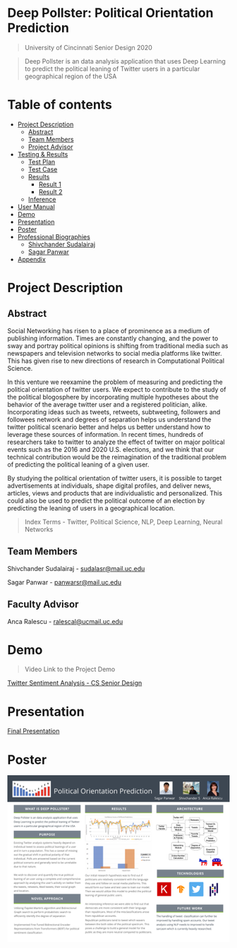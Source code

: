 # Deep Pollster: Political Orientation Prediction

> University of Cincinnati Senior Design 2020

> Deep Pollster is an data analysis application that uses Deep Learning to predict the political leaning of Twitter users in a particular geographical region of the USA

Table of contents
=================

<!--ts-->
   * [Project Description](#project-desc)
        * [Abstract](#abstract)
        * [Team Members](#team)
        * [Project Advisor](#advisor)
   * [Testing & Results](#testing)
        * [Test Plan](#testplan)
        * [Test Case](#testcase)
        * [Results](#results)
            * [Result 1](#result-1)
            * [Result 2](#result-2)
        * [Inference](#inference)
   * [User Manual](#user-manual)
   * [Demo](#demo)
   * [Presentation](#powerpoint)
   * [Poster](#poster)
   * [Professional Biographies](#bios)
        * [Shivchander Sudalairaj](#shiv)
        * [Sagar Panwar](#sagar)
   * [Appendix](#appendix)
<!--te-->

Project Description
===================

## Abstract

Social Networking has risen to a place of prominence as a medium of publishing information. Times are constantly changing, and the power to sway and portray political opinions is shifting from traditional media such as newspapers and television networks to social media platforms like twitter. This has given rise to new directions of research in Computational Political Science.

In this venture we reexamine the problem of measuring and predicting the political orientation of twitter users. We expect to contribute to the study of the political blogosphere by incorporating multiple hypotheses about the behavior of the average twitter user and a registered politician, alike. Incorporating ideas such as tweets, retweets, subtweeting, followers and followees network and degrees of separation helps us understand the twitter political scenario better and helps us better understand how to leverage these sources of information. In recent times, hundreds of researchers take to twitter to analyze the effect of twitter on major political events such as the 2016 and 2020 U.S. elections, and we think that our technical contribution would be the reimagination of the traditional problem of predicting the political leaning of a given user. 

By studying the political orientation of twitter users, it is possible to target advertisements at individuals, shape digital profiles, and deliver news, articles, views and products that are individualistic and personalized. This could also be used to predict the political outcome of an election by predicting the leaning of users in a geographical location.

> Index Terms - Twitter, Political Science, NLP, Deep Learning, Neural Networks



## Team Members

   Shivchander Sudalairaj - sudalasr@mail.uc.edu
   
   Sagar Panwar - panwarsr@mail.uc.edu
  
## Faculty Advisor

Anca Ralescu - ralescal@ucmail.uc.edu

Demo
====
> Video Link to the Project Demo 

[Twitter Sentiment Analysis - CS Senior Design](https://www.youtube.com/watch?v=cv4K47OorfA&feature=youtu.be)

Presentation
============
[Final Presentation](assignments/assignment-3/DeepPollster_Presentation.pdf)

Poster
======
![poster](assignments/assignment-5/Research.png)